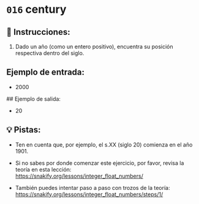 # `016` century

## 📝 Instrucciones:

1. Dado un año (como un entero positivo), encuentra su posición respectiva dentro del siglo. 

## Ejemplo de entrada:

+ 2000

## Ejemplo de salida:

+ 20

## 💡 Pistas:

+ Ten en cuenta que, por ejemplo, el s.XX (siglo 20) comienza en el año 1901.

+ Si no sabes por donde comenzar este ejercicio, por favor, revisa la teoría en esta lección:
https://snakify.org/lessons/integer_float_numbers/

+ También puedes intentar paso a paso con trozos de la teoría:
https://snakify.org/lessons/integer_float_numbers/steps/1/